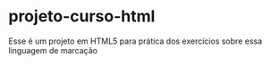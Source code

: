# projeto-curso-html
Esse é um projeto em HTML5 para prática dos exercícios sobre essa linguagem de marcação
